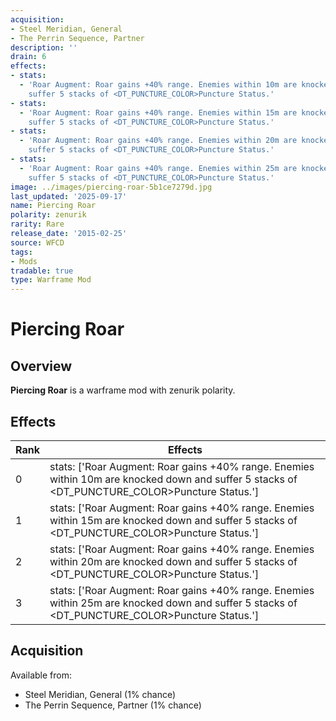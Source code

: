 ```yaml
---
acquisition:
- Steel Meridian, General
- The Perrin Sequence, Partner
description: ''
drain: 6
effects:
- stats:
  - 'Roar Augment: Roar gains +40% range. Enemies within 10m are knocked down and
    suffer 5 stacks of <DT_PUNCTURE_COLOR>Puncture Status.'
- stats:
  - 'Roar Augment: Roar gains +40% range. Enemies within 15m are knocked down and
    suffer 5 stacks of <DT_PUNCTURE_COLOR>Puncture Status.'
- stats:
  - 'Roar Augment: Roar gains +40% range. Enemies within 20m are knocked down and
    suffer 5 stacks of <DT_PUNCTURE_COLOR>Puncture Status.'
- stats:
  - 'Roar Augment: Roar gains +40% range. Enemies within 25m are knocked down and
    suffer 5 stacks of <DT_PUNCTURE_COLOR>Puncture Status.'
image: ../images/piercing-roar-5b1ce7279d.jpg
last_updated: '2025-09-17'
name: Piercing Roar
polarity: zenurik
rarity: Rare
release_date: '2015-02-25'
source: WFCD
tags:
- Mods
tradable: true
type: Warframe Mod
---
```


# Piercing Roar

## Overview

**Piercing Roar** is a warframe mod with zenurik polarity.

## Effects

| Rank | Effects |
|------|----------|
| 0 | stats: ['Roar Augment: Roar gains +40% range. Enemies within 10m are knocked down and suffer 5 stacks of <DT_PUNCTURE_COLOR>Puncture Status.'] |
| 1 | stats: ['Roar Augment: Roar gains +40% range. Enemies within 15m are knocked down and suffer 5 stacks of <DT_PUNCTURE_COLOR>Puncture Status.'] |
| 2 | stats: ['Roar Augment: Roar gains +40% range. Enemies within 20m are knocked down and suffer 5 stacks of <DT_PUNCTURE_COLOR>Puncture Status.'] |
| 3 | stats: ['Roar Augment: Roar gains +40% range. Enemies within 25m are knocked down and suffer 5 stacks of <DT_PUNCTURE_COLOR>Puncture Status.'] |

## Acquisition

Available from:
- Steel Meridian, General (1% chance)
- The Perrin Sequence, Partner (1% chance)


